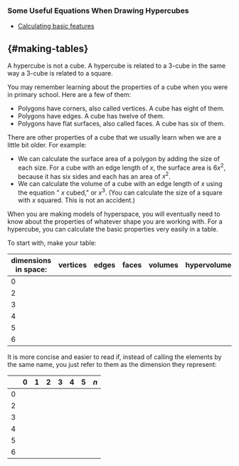 <script
  src="https://cdn.mathjax.org/mathjax/latest/MathJax.js?config=TeX-AMS-MML_HTMLorMML"
  type="text/javascript">
</script>

[The above javascript script enables browsers to read the \(\LaTeX\) scripts in this page by calling upon mathjax. One dollar sign leads to inline, two leads to block.]: #

### Some Useful Equations When Drawing Hypercubes
- [Calculating basic features](#making-tables)


## {#making-tables}
A hypercube is not a cube. A hypercube is related to a 3-cube in the same way a 3-cube is related to a square.

You may remember learning about the properties of a cube when you were in primary school. Here are a few of them:
- Polygons have corners, also called vertices. A cube has eight of them.
- Polygons have edges. A cube has twelve of them.
- Polygons have flat surfaces, also called faces. A cube has six of them.

There are other properties of a cube that we usually learn when we are a little bit older. For example:
- We can calculate the surface area of a polygon by adding the size of each size. For a cube with an edge length of $x$, the surface area is $6x^2$, because it has six sides and each has an area of $x^2$.
- We can calculate the volume of a cube with an edge length of $x$ using the equation " $x$ cubed," or $x^3$. (You can calculate the size of a square with $x$ squared. This is not an accident.)

When you are making models of hyperspace, you will eventually need to know about the properties of whatever shape you are working with. For a hypercube, you can calculate the basic properties very easily in a table.

To start with, make your table:

|dimensions in space:|vertices|edges|faces|volumes|hypervolumes|5-volumes|etc...|
|----|----|----|----|----|----|----|----|
|0| | | | | | | |
|2| | | | | | | |
|3| | | | | | | |
|4| | | | | | | |
|5| | | | | | | |
|6| | | | | | | |

It is more concise and easier to read if, instead of calling the elements by the same name, you just refer to them as the dimension they represent:

| |0|1|2|3|4|5|$n$|
|----|----|----|----|----|----|----|----|
|0| | | | | | | |
|2| | | | | | | |
|3| | | | | | | |
|4| | | | | | | |
|5| | | | | | | |
|6| | | | | | | |

